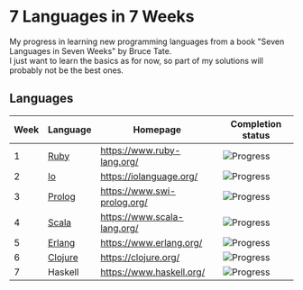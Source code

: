 # 7 Languages in 7 Weeks
My progress in learning new programming languages from a book "Seven Languages in Seven Weeks" by Bruce Tate.\
I just want to learn the basics as for now, so part of my solutions will probably not be the best ones.

## Languages
| Week | Language                 | Homepage                    | Completion status                         |
|------|--------------------------|-----------------------------|-------------------------------------------|
| 1    | [Ruby](./ruby/src)       | https://www.ruby-lang.org/  | ![Progress](https://progress-bar.dev/100) |
| 2    | [Io](./io/src)           | https://iolanguage.org/     | ![Progress](https://progress-bar.dev/100) |
| 3    | [Prolog](./prolog/src)   | https://www.swi-prolog.org/ | ![Progress](https://progress-bar.dev/100) |
| 4    | [Scala](./scala/src)     | https://www.scala-lang.org/ | ![Progress](https://progress-bar.dev/100) |
| 5    | [Erlang](./erlang/src)   | https://www.erlang.org/     | ![Progress](https://progress-bar.dev/100) |
| 6    | [Clojure](./clojure/src) | https://clojure.org/        | ![Progress](https://progress-bar.dev/100) |
| 7    | Haskell                  | https://www.haskell.org/    | ![Progress](https://progress-bar.dev/0/)  |
